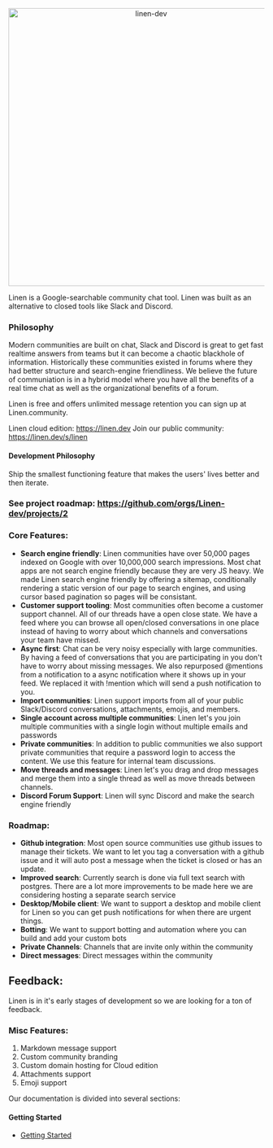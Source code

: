 <p align="center">
  <a href="https://linen.dev/">
    <img alt="linen-dev" src="https://d2mu86a8belxbg.cloudfront.net/logos/linen-black-logo.svg" width="546">
  </a>
</p>

Linen is a Google-searchable community chat tool. Linen was built as an alternative to closed tools like Slack and Discord.

### Philosophy

Modern communities are built on chat, Slack and Discord is great to get fast realtime answers from teams but it can become a chaotic blackhole of information. Historically these communities existed in forums where they had better structure and search-engine friendliness. We believe the future of communiation is in a hybrid model where you have all the benefits of a real time chat as well as the organizational benefits of a forum.

Linen is free and offers unlimited message retention you can sign up at Linen.community.

Linen cloud edition: https://linen.dev
Join our public community: https://linen.dev/s/linen

#### Development Philosophy

Ship the smallest functioning feature that makes the users' lives better and then iterate.

### See project roadmap: https://github.com/orgs/Linen-dev/projects/2

### Core Features:

- **Search engine friendly**: Linen communities have over 50,000 pages indexed on Google with over 10,000,000 search impressions. Most chat apps are not search engine friendly because they are very JS heavy. We made Linen search engine friendly by offering a sitemap, conditionally rendering a static version of our page to search engines, and using cursor based pagination so pages will be consistant.
- **Customer support tooling**: Most communities often become a customer support channel. All of our threads have a open close state. We have a feed where you can browse all open/closed conversations in one place instead of having to worry about which channels and conversations your team have missed.
- **Async first**: Chat can be very noisy especially with large communities. By having a feed of conversations that you are participating in you don't have to worry about missing messages. We also repurposed @mentions from a notification to a async notification where it shows up in your feed. We replaced it with !mention which will send a push notification to you.
- **Import communities**: Linen support imports from all of your public Slack/Discord conversations, attachments, emojis, and members.
- **Single account across multiple communities**: Linen let's you join multiple communities with a single login without multiple emails and passwords
- **Private communities**: In addition to public communities we also support private communities that require a password login to access the content. We use this feature for internal team discussions.
- **Move threads and messages**: Linen let's you drag and drop messages and merge them into a single thread as well as move threads between channels.
- **Discord Forum Support**: Linen will sync Discord and make the search engine friendly

### Roadmap:

- **Github integration**: Most open source communities use github issues to manage their tickets. We want to let you tag a conversation with a github issue and it will auto post a message when the ticket is closed or has an update.
- **Improved search**: Currently search is done via full text search with postgres. There are a lot more improvements to be made here we are considering hosting a separate search service
- **Desktop/Mobile client**: We want to support a desktop and mobile client for Linen so you can get push notifications for when there are urgent things.
- **Botting**: We want to support botting and automation where you can build and add your custom bots
- **Private Channels**: Channels that are invite only within the community
- **Direct messages**: Direct messages within the community

## Feedback:

Linen is in it's early stages of development so we are looking for a ton of feedback.

### Misc Features:

1. Markdown message support
2. Custom community branding
3. Custom domain hosting for Cloud edition
4. Attachments support
5. Emoji support

Our documentation is divided into several sections:

#### Getting Started

- [Getting Started](./docs/getting-started.md)
